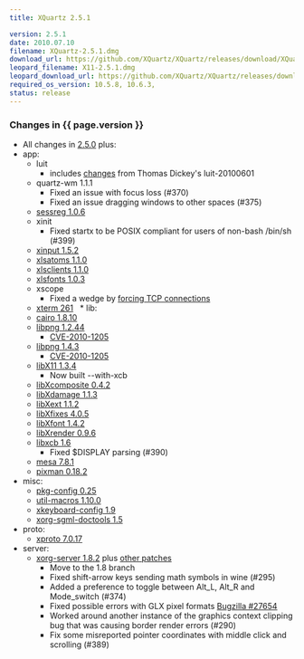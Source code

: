 ```yaml
---
title: XQuartz 2.5.1

version: 2.5.1
date: 2010.07.10
filename: XQuartz-2.5.1.dmg
download_url: https://github.com/XQuartz/XQuartz/releases/download/XQuartz-2.5.1/XQuartz-2.5.1.dmg
leopard_filename: X11-2.5.1.dmg
leopard_download_url: https://github.com/XQuartz/XQuartz/releases/download/XQuartz-2.5.1-Leopard/X11-2.5.1.dmg
required_os_version: 10.5.8, 10.6.3,
status: release
---
```


### Changes in {{ page.version }} ###
  * All changes in [2.5.0](XQuartz-2.5.0.html) plus:
  * app:
    * luit
      * includes [changes](https://cgit.freedesktop.org/xorg/app/luit/commit/?id=fddfe30c3ff91c83d0484b136e7673764e555555) from Thomas Dickey's luit-20100601
    * quartz-wm 1.1.1
      * Fixed an issue with focus loss (#370)
      * Fixed an issue dragging windows to other spaces (#375)
    * [sessreg 1.0.6](https://lists.freedesktop.org/archives/xorg-announce/2010-June/001322.html)
    * xinit
      * Fixed startx to be POSIX compliant for users of non-bash /bin/sh (#399)
    * [xinput 1.5.2](https://lists.freedesktop.org/archives/xorg-announce/2010-June/001323.html)
    * [xlsatoms 1.1.0](https://lists.freedesktop.org/archives/xorg-announce/2010-June/001320.html)
    * [xlsclients 1.1.0](https://lists.freedesktop.org/archives/xorg-announce/2010-June/001319.html)
    * [xlsfonts 1.0.3](https://lists.freedesktop.org/archives/xorg-announce/2010-June/001330.html)
    * xscope
      * Fixed a wedge by [forcing TCP connections](https://cgit.freedesktop.org/xorg/app/xscope/commit/?id=344db0911e1e2447abe210b5684269a2a0daf04c)
    * [xterm 261](https://lists.freedesktop.org/archives/xorg/2010-June/050607.html)
  * lib:
    * [cairo 1.8.10](http://www.cairographics.org/news/cairo-1.8.10)
    * [libpng 1.2.44](ftp://ftp.simplesystems.org/pub/libpng/png/src/libpng-1.2.44-README.txt)
      * [CVE-2010-1205](https://cve.mitre.org/cgi-bin/cvename.cgi?name=CVE-2010-1205)
    * [libpng 1.4.3](ftp://ftp.simplesystems.org/pub/libpng/png/src/libpng-1.4.3-README.txt)
      * [CVE-2010-1205](https://cve.mitre.org/cgi-bin/cvename.cgi?name=CVE-2010-1205)
    * [libX11 1.3.4](https://lists.freedesktop.org/archives/xorg-announce/2010-June/001318.html)
      * Now built --with-xcb
    * [libXcomposite 0.4.2](https://lists.freedesktop.org/archives/xorg-announce/2010-June/001324.html)
    * [libXdamage 1.1.3](https://lists.freedesktop.org/archives/xorg-announce/2010-June/001325.html)
    * [libXext 1.1.2](https://lists.freedesktop.org/archives/xorg-announce/2010-June/001321.html)
    * [libXfixes 4.0.5](https://lists.freedesktop.org/archives/xorg-announce/2010-June/001328.html)
    * [libXfont 1.4.2](https://lists.freedesktop.org/archives/xorg-announce/2010-June/001336.html)
    * [libXrender 0.9.6](https://lists.freedesktop.org/archives/xorg-announce/2010-June/001327.html)
    * [libxcb 1.6](https://lists.freedesktop.org/archives/xorg-announce/2010-April/001299.html)
      * Fixed $DISPLAY parsing (#390)
    * [mesa 7.8.1](http://www.mesa3d.org/relnotes-7.8.1.html)
    * [pixman 0.18.2](https://lists.freedesktop.org/archives/xorg-announce/2010-May/001312.html)
  * misc:
    * [pkg-config 0.25](https://lists.freedesktop.org/archives/pkg-config/2010-May/000596.html)
    * [util-macros 1.10.0](https://lists.freedesktop.org/archives/xorg-announce/2010-June/001340.html)
    * [xkeyboard-config 1.9](https://lists.freedesktop.org/archives/xorg-announce/2010-May/001315.html)
    * [xorg-sgml-doctools 1.5](https://lists.freedesktop.org/archives/xorg-announce/2010-June/001338.html)
  * proto:
    * [xproto 7.0.17](https://lists.freedesktop.org/archives/xorg-announce/2010-May/001313.html)
  * server:
    * [xorg-server 1.8.2](https://lists.freedesktop.org/archives/xorg-announce/2010-June/001342.html) plus [other patches](https://github.com/XQuartz/xorg-server/commits/XQuartz-2.5.1)
      * Move to the 1.8 branch
      * Fixed shift-arrow keys sending math symbols in wine (#295)
      * Added a preference to toggle between Alt_L, Alt_R and Mode_switch (#374)
      * Fixed possible errors with GLX pixel formats [Bugzilla #27654](https://bugs.freedesktop.org/show_bug.cgi?id=27654)
      * Worked around another instance of the graphics context clipping bug that was causing border render errors (#290)
      * Fix some misreported pointer coordinates with middle click and scrolling (#389)
